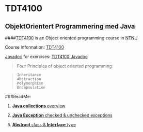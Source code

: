 TDT4100
=======

ObjektOrientert Programmering med Java
-------
####[TDT4100][4] is an Object oriented programming course in [NTNU][4]

Course Information: [TDT4100][1]

[Javadoc][2] for exercises: [TDT4100 Javadoc][2]

> Four Principles of object oriented programming:

>     Inheritance
>     Abstraction
>     Polymorphism
>     Encapsulation


###ReadMe:

1. [**Java collections** overview][3]

2. [**Java Exception** checked & unchecked exceptions](e2011/README.md)

3. [**Abstract** class & **Interface** type](e2011/interfaceVSabstract.md)

  [1]: http://junjunguo.com/TDT4100
  [2]: http://junjunguo.com/TDT4100/javadoc
  [3]: https://github.com/junjunguo/TDT4100/blob/master/no/README.md
  [4]: http://www.ntnu.no/studier/emner/TDT4100
